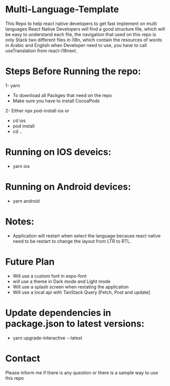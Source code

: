 # Multi-Language-Template

This Repo to help react native developers to get fast implement on multi languages
React Native Developers will find a good structure file, which will be easy to understand each file, the navigation that used on this repo is only Stack
two different files in i18n, which contain the resources of words in Arabic and English 
when Developer need to use, you have to call useTranslation from react-i18next.

# Steps Before Running the repo:
1- yarn 
  * To download all Packges that need on the repo
  * Make sure you have to install CocoaPods
  
2- Either npx pod-install ios or 
  * cd ios
  * pod install
  * cd ..

# Running on IOS deveics:
- yarn ios

# Running on Android devices:
- yarn android

# Notes:
- Application will restart when select the language because react native need to be restart to change the layout from LTR to RTL.

# Future Plan
- Will use a custom font in expo-font
- will use a theme in Dark mode and Light mode
- Will use a splash screen when restating the application 
- Will use a local api with TanStack Query [Fetch, Post and update]

# Update dependencies in package.json to latest versions:
- yarn upgrade-interactive --latest

# Contact
Please inform me if there is any question or there is a sample way to use this repo
